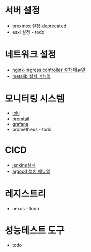# 서버 설정
* [proxmox 설정-deprecated](./proxmox/Readme.md)
* esxi 설정 - todo

# 네트워크 설정
* [nginx-ingress controller 설치 메뉴얼](./nginx-ingress-controller/Readme.md)
* [metallb 설치 메뉴얼](./metallb/Readme.md)

# 모니터링 시스템
* [loki](./loki/Readme.md)
* [promtail](./promtail/Readme.md)
* [grafana](./grafana/Readme.md)
* prometheus - todo

# CICD
* [jenkins설치](./jenkins/Readme.md)
* [argocd 설치 메뉴얼](helm_argocd/Readme.md)

# 레지스트리
* nexus - todo

# 성능테스트 도구
* todo